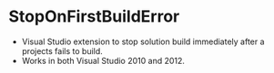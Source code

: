StopOnFirstBuildError
====

* Visual Studio extension to stop solution build immediately after a projects fails to build.
* Works in both Visual Studio 2010 and 2012.